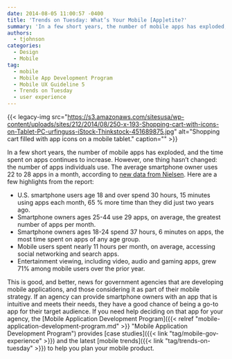 ```yaml
---
date: 2014-08-05 11:00:57 -0400
title: 'Trends on Tuesday: What’s Your Mobile [App]etite?'
summary: 'In a few short years, the number of mobile apps has exploded, and the time spent on apps continues to increase. However, one thing hasn&#8217;t changed: the number of apps individuals use. The average smartphone owner uses 22 to 28 apps in a month, according to new data from Nielsen. Here are a few highlights'
authors:
  - tjohnson
categories:
  - Design
  - Mobile
tag:
  - mobile
  - Mobile App Development Program
  - Mobile UX Guideline 5
  - Trends on Tuesday
  - user experience
---
```


{{< legacy-img src="https://s3.amazonaws.com/sitesusa/wp-content/uploads/sites/212/2014/08/250-x-193-Shopping-cart-with-icons-on-Tablet-PC-urfinguss-iStock-Thinkstock-451689875.jpg" alt="Shopping cart filled with app icons on a mobile tablet." caption="" >}} 

In a few short years, the number of mobile apps has exploded, and the time spent on apps continues to increase. However, one thing hasn&#8217;t changed: the number of apps individuals use. The average smartphone owner uses 22 to 28 apps in a month, according to [new data from Nielsen](http://www.nielsen.com/us/en/insights/news/2014/smartphones-so-many-apps--so-much-time.html "new data from Nielsen"). Here are a few highlights from the report:

  * U.S. smartphone users age 18 and over spend 30 hours, 15 minutes using apps each month, 65 % more time than they did just two years ago.
  * Smartphone owners ages 25-44 use 29 apps, on average, the greatest number of apps per month.
  * Smartphone owners ages 18-24 spend 37 hours, 6 minutes on apps, the most time spent on apps of any age group.
  * Mobile users spent nearly 11 hours per month, on average, accessing social networking and search apps.
  * Entertainment viewing, including video, audio and gaming apps, grew 71% among mobile users over the prior year.

This is good, and better, news for government agencies that are developing mobile applications, and those considering it as part of their mobile strategy. If an agency can provide smartphone owners with an app that is intuitive and meets their needs, they have a good chance of being a go-to app for their target audience. If you need help deciding on that app for your agency, the [Mobile Application Development Program]({{< relref "mobile-application-development-program.md" >}} "Mobile Application Development Program") provides [case studies]({{< link "tag/mobile-gov-experience" >}}) and the latest [mobile trends]({{< link "tag/trends-on-tuesday" >}}) to help you plan your mobile product.